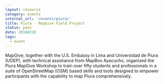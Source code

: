 ```yaml
---
layout: resource
category: events
internal_url: '/events/piura/'
title: Piura - MapGive Field Project
status: past
date: 20160210
tags:
  - event
---
```


MapGive, together with the U.S. Embassy in Lima and Universidad de Piura (UDEP), with technical assistance from MapBox Ayacucho, organized the Piura MapGive Workshop to train over fifty students and professionals in a suite of OpenStreetMap (OSM) based skills and tools designed to empower participants with the capability to map Piura comprehensively. 

